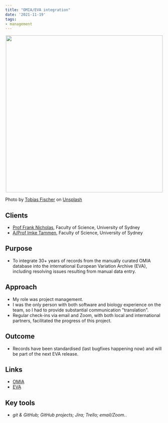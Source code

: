 ```yaml
---
title: "OMIA/EVA integration"
date: '2021-11-19'
tags:
- management
---
```


<p align="center">
<img src="https://daryavanichkina.com/images/2111_omia.jpg" width="500" />
</p>

Photo by <a href="https://unsplash.com/@tofi?utm_source=unsplash&utm_medium=referral&utm_content=creditCopyText">Tobias Fischer</a> on <a href="https://unsplash.com/s/photos/database?utm_source=unsplash&utm_medium=referral&utm_content=creditCopyText">Unsplash</a>
  
## Clients

- [Prof Frank Nicholas](https://www.sydney.edu.au/science/about/our-people/academic-staff/frank-nicholas.html), Faculty of Science, University of Sydney
- [A/Prof Imke Tammen](https://www.sydney.edu.au/science/about/our-people/academic-staff/imke-tammen.html), Faculty of Science, University of Sydney


## Purpose

- To integrate 30+ years of records from the manually curated OMIA database into the international European Variation Archive (EVA), including resolving issues resulting from manual data entry.

## Approach

- My role was project management.
- I was the only person with both software and biology experience on the team, so I had to provide substantial communication "translation". 
- Regular check-ins via email and Zoom, with both local and international partners, facilitated the progress of this project.

## Outcome

- Records have been standardised (last bugfixes happening now) and will be part of the next EVA release.


## Links

- [OMIA](https://omia.org/)
- [EVA](https://www.ebi.ac.uk/eva/)

## Key tools

- *git & GitHub; GitHub projects; Jira; Trello; email/Zoom.*.

